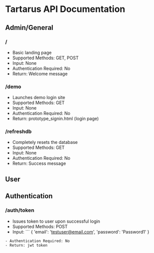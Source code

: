 # Tartarus API Documentation

## Admin/General

### /
- Basic landing page
- Supported Methods: GET, POST
- Input: None
- Authentication Required: No
- Return: Welcome message

### /demo
- Launches demo login site
- Supported Methods: GET
- Input: None
- Authentication Required: No
- Return: prototype_signin.html (login page)

### /refreshdb
- Completely resets the database
- Supported Methods: GET
- Input: None
- Authentication Required: No
- Return: Success message

## User

## Authentication

### /auth/token
- Issues token to user upon successful login
- Supported Methods: POST
- Input: ```
    {
        'email': 'testuser@email.com',
        'password': 'Password1'
    }
```
- Authentication Required: No
- Return: jwt token

